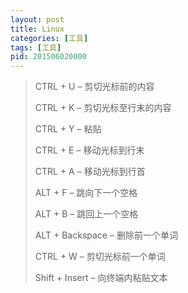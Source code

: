 ```yaml
---
layout: post
title: Linux
categories: [工具]
tags: [工具]
pid: 201506020000
---
```



>CTRL + U – 剪切光标前的内容
>
>CTRL + K – 剪切光标至行末的内容
>
>CTRL + Y – 粘贴
>
>CTRL + E – 移动光标到行末
>
>CTRL + A – 移动光标到行首
>
>ALT + F – 跳向下一个空格
>
>ALT + B – 跳回上一个空格
>
>ALT + Backspace – 删除前一个单词
>
>CTRL + W – 剪切光标前一个单词
>
>Shift + Insert – 向终端内粘贴文本

